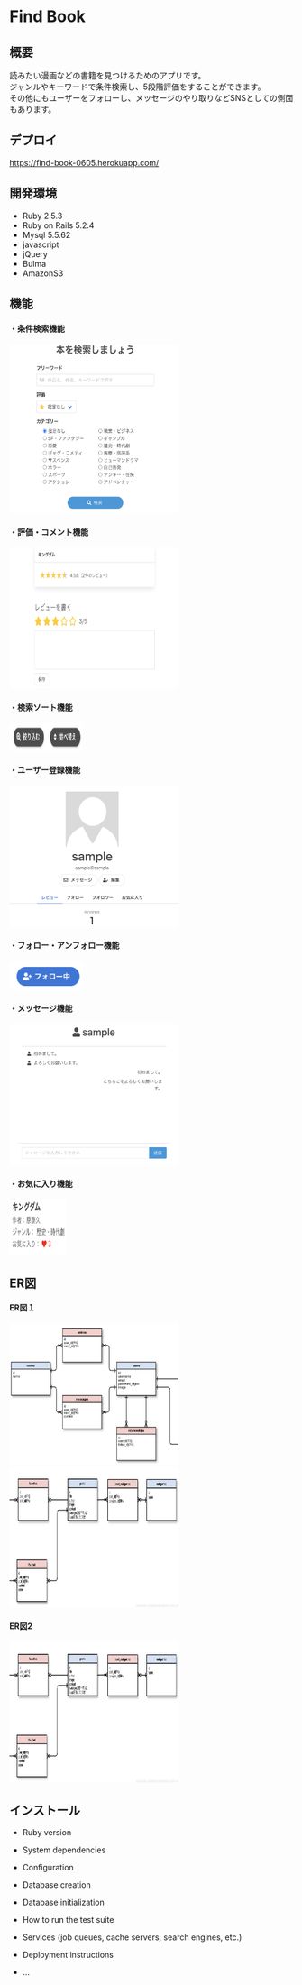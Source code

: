 # Find Book

## 概要
読みたい漫画などの書籍を見つけるためのアプリです。<br>
ジャンルやキーワードで条件検索し、5段階評価をすることができます。<br>
その他にもユーザーをフォローし、メッセージのやり取りなどSNSとしての側面もあります。

## デプロイ
https://find-book-0605.herokuapp.com/

## 開発環境
* Ruby 2.5.3
* Ruby on Rails 5.2.4
* Mysql 5.5.62
* javascript
* jQuery
* Bulma
* AmazonS3

## 機能
<h4> ・条件検索機能 </h4>
<img src="home_sample.png" width="300" height="300">
<br>
<h4> ・評価・コメント機能 </h4>
<img src="review_sample.png" width="300" height="250">
<br>
<h4> ・検索ソート機能 </h4>
<img src="sort_sample.png" width="130" height="50">
<br>
<h4> ・ユーザー登録機能 </h4>
<img src="user_sample.png" width="300" height="250">
<br>
<h4> ・フォロー・アンフォロー機能 </h4>
<img src="follow_sample.png" width="130" height="50">
<br>
<h4> ・メッセージ機能 </h4>
<img src="message_sample.png" width="300" height="250">
<br>
<h4> ・お気に入り機能 </h4>
<img src="fav_sample.png" width="100" height="100">
<br>

## ER図
<h4> ER図１ </h4>
<img src="er1.png" width="300" height="250"><img src="er2.png" width="300" height="250">
<br>
<h4> ER図2 </h4>
<img src="er2.png" width="300" height="250">
<br>

## インストール


* Ruby version

* System dependencies

* Configuration

* Database creation

* Database initialization

* How to run the test suite

* Services (job queues, cache servers, search engines, etc.)

* Deployment instructions

* ...
